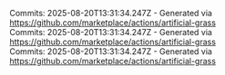 Commits: 2025-08-20T13:31:34.247Z - Generated via https://github.com/marketplace/actions/artificial-grass
<br>
Commits: 2025-08-20T13:31:34.247Z - Generated via https://github.com/marketplace/actions/artificial-grass
<br>
Commits: 2025-08-20T13:31:34.247Z - Generated via https://github.com/marketplace/actions/artificial-grass
<br>

